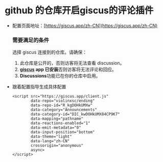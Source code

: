 # github 的仓库开启giscus的评论插件

- 配置页面地址：[https://giscus.app/zh-CN](https://giscus.app/zh-CN)

  ### 需要满足的条件

  选择 giscus 连接到的仓库。请确保：

  1. 此仓库是公开的，否则访客将无法查看 discussion。
  2. **[giscus](https://github.com/apps/giscus) app 已安装**否则访客将无法评论和回应。
  3. **Discussions**功能已在你的仓库中启用。
  
- 跟着配置指导生成具体配置

  ```
  <script src="https://giscus.app/client.js"
          data-repo="violinxsc/ending"
          data-repo-id="R_kgDOHkUMXw"
          data-category="Announcements"
          data-category-id="DIC_kwDOHkUMX84CP9K7"
          data-mapping="pathname"
          data-reactions-enabled="1"
          data-emit-metadata="0"
          data-input-position="bottom"
          data-theme="light"
          data-lang="zh-CN"
          crossorigin="anonymous"
          async>
  </script>
  ```

  
